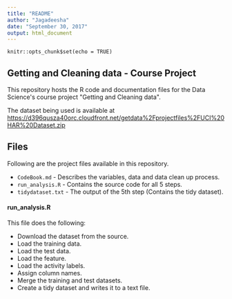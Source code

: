 ```yaml
---
title: "README"
author: "Jagadeesha"
date: "September 30, 2017"
output: html_document
---
```


```{r setup, include=FALSE}
knitr::opts_chunk$set(echo = TRUE)
```

## Getting and Cleaning data - Course Project

This repository hosts the R code and documentation files for the Data Science's course project "Getting and Cleaning data".

The dataset being used is available at <https://d396qusza40orc.cloudfront.net/getdata%2Fprojectfiles%2FUCI%20HAR%20Dataset.zip>


## Files

Following are the project files available in this repository.

* ```CodeBook.md``` - Describes the variables, data and data clean up process.
* ```run_analysis.R``` - Contains the source code for all 5 steps.
* ```tidydataset.txt``` - The output of the 5th step (Contains the tidy dataset).

#### run_analysis.R

This file does the following:

* Download the dataset from the source.
* Load the training data.
* Load the test data.
* Load the feature.
* Load the activity labels. 
* Assign column names.
* Merge the training and test datasets.
* Create a tidy dataset and writes it to a text file.


